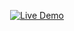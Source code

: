 <p align="center">
  <a href="https://manas1st.github.io/Netflix-UI-Clone/" target="_blank">
    <img 
      src="https://readme-typing-svg.herokuapp.com?font=Inter&weight=700&size=26&pause=1000&color=00C9FF&center=true&vCenter=true&width=220&height=40&lines=🚀+Live+Demo" 
      alt="Live Demo"
  </a>
</p>
